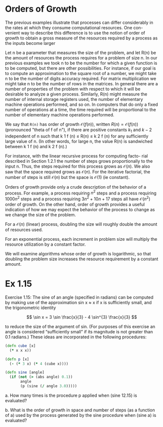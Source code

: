 # Orders of Growth
The previous examples illustrate that processes can differ considerably
in the rates at which they consume computational resources. One con-
venient way to describe this difference is to use the notion of order of
growth to obtain a gross measure of the resources required by a process
as the inputs become larger

Let n be a parameter that measures the size of the problem, and let
R(n) be the amount of resources the process requires for a problem of
size n. In our previous examples we took n to be the number for which
a given function is to be computed, but there are other
possibilities. For instance, if our goal is to compute an
approximation to the square root of a number, we might take n to be
the number of digits accuracy required.  For matrix multiplication we
might take n to be the number of rows in the matrices. In general
there are a number of properties of the problem with respect to which
it will be desirable to analyze a given process.  Similarly, R(n)
might measure the number of internal storage registers used, the
number of elementary machine operations performed, and so on. In
computers that do only a fixed number of operations at a time, the
time required will be proportional to the number of elementary machine
operations performed.

We say that `R(n)` has order of growth $\mathcal{O}(f (n))$, written
$R(n) = \mathcal{O}(f (n))$ (pronounced "theta of f of n"), if there
are positive constants $k_{1}$ and $k-{2}$ independent of n such that
k 1 f (n) ≤ R(n) ≤ k 2 f (n) for any sufficiently large value of
n. (In other words, for large n, the value R(n) is sandwiched between
k 1 f (n) and k 2 f (n).)

For instance, with the linear recursive process for computing facto-
rial described in Section 1.2.1 the number of steps grows
proportionally to the input n. Thus, the steps required for this
process grows as $\mathcal{O}(n)$.  We also saw that the space
required grows as $\mathcal{O}(n)$. For the iterative factorial, the
number of steps is still $\mathcal{O}(n)$ but the space is
$\mathcal{O}(1)$ (ie constant).

Orders of growth provide only a crude description of the behavior of a
process. For example, a process requiring $n^2$ steps and a process
requiring $1000n^2$ steps and a process requiring $3n^2 + 10n + 17$
steps all have $\mathcal{O}(n^2)$ order of growth. On the other hand,
order of growth provides a useful indication of how we may expect the
behavior of the process to change as we change the size of the
problem.

For a $\mathcal{O}(n)$ (linear) process, doubling the size will
roughly double the amount of resources used.

For an exponential process, each increment in problem size will
multiply the resource utilization by a constant factor.

We will examine algorithms whose order of growth is logarithmic, so
that doubling the problem size increases the resource requirement by a
constant amount.

# Ex 1.15
Exercise 1.15: The sine of an angle (specified in radians)
can be computed by making use of the approximation sin x ≈ x
if x is sufficiently small, and the trigonometric identity

$$ \sin x = 3 \sin \frac{x}{3} - 4 \sin^{3} \frac{x}{3} $$

to reduce the size of the argument of sin. (For purposes of
this exercise an angle is considered “sufficiently small” if its
magnitude is not greater than 0.1 radians.) These ideas are
incorporated in the following procedures:

```clojure
(defn cube [x]
  (* x x x))

(defn p [x]
  (- (* 3 x) (* 4 (cube x))))

(defn sine [angle]
  (if (not (> (abs angle) 0.1))
       angle
       (p (sine (/ angle 3.0)))))
```

a. How many times is the procedure p applied when (sine
12.15) is evaluated?

b. What is the order of growth in space and number of
steps (as a function of a) used by the process generated
by the sine procedure when (sine a) is evaluated?
